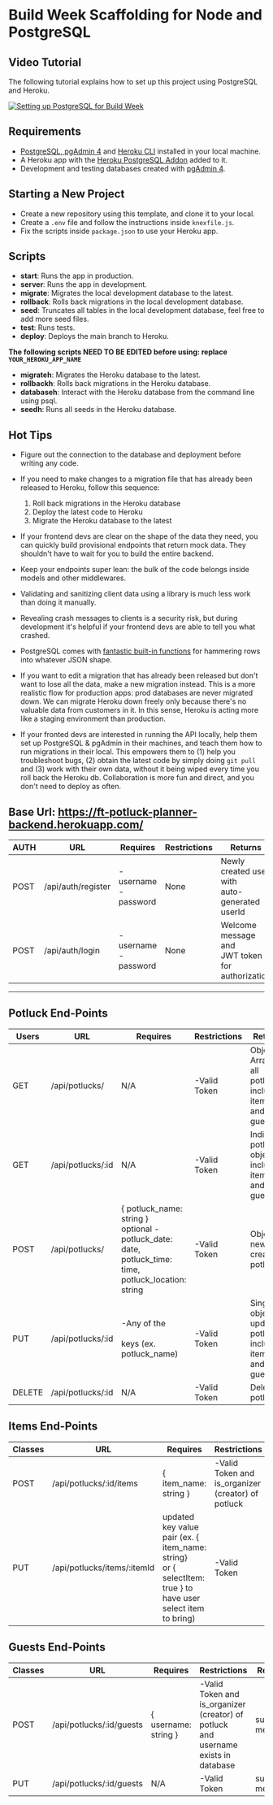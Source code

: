 # Build Week Scaffolding for Node and PostgreSQL

## Video Tutorial

The following tutorial explains how to set up this project using PostgreSQL and Heroku.

[![Setting up PostgreSQL for Build Week](https://img.youtube.com/vi/kTO_tf4L23I/maxresdefault.jpg)](https://www.youtube.com/watch?v=kTO_tf4L23I)

## Requirements

- [PostgreSQL, pgAdmin 4](https://www.postgresql.org/download/) and [Heroku CLI](https://devcenter.heroku.com/articles/heroku-cli) installed in your local machine.
- A Heroku app with the [Heroku PostgreSQL Addon](https://devcenter.heroku.com/articles/heroku-postgresql#provisioning-heroku-postgres) added to it.
- Development and testing databases created with [pgAdmin 4](https://www.pgadmin.org/docs/pgadmin4/4.29/database_dialog.html).

## Starting a New Project

- Create a new repository using this template, and clone it to your local.
- Create a `.env` file and follow the instructions inside `knexfile.js`.
- Fix the scripts inside `package.json` to use your Heroku app.

## Scripts

- **start**: Runs the app in production.
- **server**: Runs the app in development.
- **migrate**: Migrates the local development database to the latest.
- **rollback**: Rolls back migrations in the local development database.
- **seed**: Truncates all tables in the local development database, feel free to add more seed files.
- **test**: Runs tests.
- **deploy**: Deploys the main branch to Heroku.

**The following scripts NEED TO BE EDITED before using: replace `YOUR_HEROKU_APP_NAME`**

- **migrateh**: Migrates the Heroku database to the latest.
- **rollbackh**: Rolls back migrations in the Heroku database.
- **databaseh**: Interact with the Heroku database from the command line using psql.
- **seedh**: Runs all seeds in the Heroku database.

## Hot Tips

- Figure out the connection to the database and deployment before writing any code.

- If you need to make changes to a migration file that has already been released to Heroku, follow this sequence:

  1. Roll back migrations in the Heroku database
  2. Deploy the latest code to Heroku
  3. Migrate the Heroku database to the latest

- If your frontend devs are clear on the shape of the data they need, you can quickly build provisional endpoints that return mock data. They shouldn't have to wait for you to build the entire backend.

- Keep your endpoints super lean: the bulk of the code belongs inside models and other middlewares.

- Validating and sanitizing client data using a library is much less work than doing it manually.

- Revealing crash messages to clients is a security risk, but during development it's helpful if your frontend devs are able to tell you what crashed.

- PostgreSQL comes with [fantastic built-in functions](https://hashrocket.com/blog/posts/faster-json-generation-with-postgresql) for hammering rows into whatever JSON shape.

- If you want to edit a migration that has already been released but don't want to lose all the data, make a new migration instead. This is a more realistic flow for production apps: prod databases are never migrated down. We can migrate Heroku down freely only because there's no valuable data from customers in it. In this sense, Heroku is acting more like a staging environment than production.

- If your fronted devs are interested in running the API locally, help them set up PostgreSQL & pgAdmin in their machines, and teach them how to run migrations in their local. This empowers them to (1) help you troubleshoot bugs, (2) obtain the latest code by simply doing `git pull` and (3) work with their own data, without it being wiped every time you roll back the Heroku db. Collaboration is more fun and direct, and you don't need to deploy as often.


## Base Url: https://ft-potluck-planner-backend.herokuapp.com/
| AUTH | URL                | Requires                                  | Restrictions | Returns                                                 |
|------|--------------------|-------------------------------------------|--------------|---------------------------------------------------------|
| POST | /api/auth/register | -username<br>-password                    | None         | Newly created user with <br>auto-generated userId       |
| POST | /api/auth/login    | -username<br>-password                    | None         | Welcome message and <br>JWT token for authorization     |
---
## Potluck End-Points
| Users  | URL                       | Requires                                                                        | Restrictions | Returns                                               |
|--------|---------------------------|---------------------------------------------------------------------------------|--------------|-------------------------------------------------------|
| GET    | /api/potlucks/            | N/A                                                                             | -Valid Token | Object Array of all potlucks <br> including items and guests
| GET    | /api/potlucks/:id         | N/A                                                                             | -Valid Token | Individual potluck object<br>including items and guests|
| POST   | /api/potlucks/            | { potluck_name: string }<br> optional -<br> potluck_date: date,<br> potluck_time: time,<br> potluck_location: string| -Valid Token | Object of newly<br>created potluck|
| PUT    | /api/potlucks/:id         | -Any of the<br><br>keys (ex. potluck_name)                                      | -Valid Token | Single object of updated potluck<br>including items and guests|
| DELETE | /api/potlucks/:id         | N/A                                                                             | -Valid Token | Deleted potluck                                       |

## Items End-Points
| Classes | URL                          | Requires                                 | Restrictions                            | Returns                                                         |
|---------|------------------------------|------------------------------------------|-----------------------------------------|-----------------------------------------------------------------|
| POST    | /api/potlucks/:id/items      | { item_name: string }                    | -Valid Token and<br>is_organizer (creator) of potluck| item_id and item_name                              |
| PUT     | /api/potlucks/items/:itemId  | updated key value pair (ex. { item_name: string}<br>or { selectItem: true } to have user select item to bring)| -Valid Token | updated item          |

## Guests End-Points
| Classes | URL                          | Requires                                 | Restrictions                            | Returns                                                         |
|---------|------------------------------|------------------------------------------|-----------------------------------------|-----------------------------------------------------------------|
| POST    | /api/potlucks/:id/guests     | { username: string }                     | -Valid Token and<br>is_organizer (creator) of potluck<br> and username exists in database | success message |
| PUT     | /api/potlucks/:id/guests     | N/A                                      | -Valid Token                            | success message                                                 |